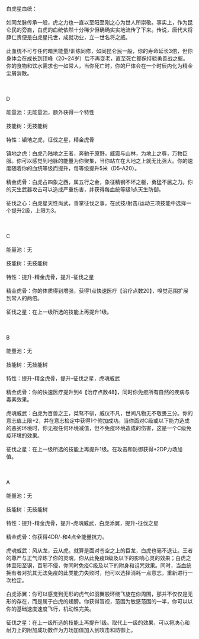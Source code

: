 <title>白虎星</title>
<meta name="GENERATOR" content="WinCHM">
<meta http-equiv="Content-Type" content="text/html; charset=gb2312">
<br>白虎星血统：
<br>
<br>如同龙脉传承一般，虎之力也一直以至阳至刚之心为世人所崇敬。事实上，作为昆仑民的旁裔，白虎的血统依然十分稀少但确确实实地流传了下来。传说，唐代大将薛仁贵便是白虎星托世，成就功业，立一世名将之威。
<br>
<br>此血统不可与任何暗黑能量/训练同修，如同昆仑民一般，你的寿命延长3倍，但你身体会在成长到顶峰（20~24岁）后不再变老，直至死亡都保持骁勇善战之躯。你的食物和饮水需求也一如常人，当你死亡时，你的尸体会在一个时辰内化为精金尘屑消散。
<br>
<br> 
<br>
<br>D
<br>
<br>能量池：无能量池，额外获得一个特性
<br>
<br>技能树：无技能树
<br>
<br>特性：镇地之虎，征伐之星，精金虎骨
<br>
<br>镇地之虎：白虎乃陆地之王者，奔驰于原野，威震与山林，为地上之尊，万物臣服。你可以感觉到地脉的能量为你聚集，当你站立在大地之上就无比强大。你的速度随着你的血统等级而提升，每等级提升5米（D5-A20）。
<br>
<br>精金虎骨：白虎占四象之西，属五行之金，象征精钢不坏之躯，勇猛不屈之力。你的天生武器攻击可以造成严重伤害，并获得每血统等级1点天生防御。
<br>
<br>征伐之心：白虎星天性尚武，善掌征伐之事。在武技/射击/运动三项技能中选择一个提升2级，上限为3。
<br>
<br> 
<br>
<br>C
<br>
<br>能量池：无
<br>
<br>技能树：无技能树
<br>
<br>特性：提升-精金虎骨，提升-征伐之星
<br>
<br>精金虎骨：你的体质得到增强，获得1点快速医疗【治疗点数20】，嗅觉范围扩展到常人的两倍。
<br>
<br>征伐之星：在上一级所选的技能上再提升1级。
<br>
<br> 
<br>
<br>B
<br>
<br>能量池：无
<br>
<br>技能树：无技能树 
<br>
<br>特性：提升-精金虎骨，提升-征伐之星，虎魂威武
<br>
<br>精金虎骨：你的快速医疗提升到4【治疗点数48】，同时你免疫所有自然的疾病与毒素效果。
<br>
<br>虎魂威武：白虎为百兽之王，桀骜不驯，威仪不凡，世间凡物无不敬畏三分。你的意志值上限+2，并在意志检定中获得1个附加成功。当你面对C级或以下能力造成的恶劣环境时，你无视任何环境减值，但不免疫环境造成的伤害，这是一个C级免疫环境的效果。
<br>
<br>征伐之星：在上一级所选的技能上再提升1级。在攻击和防御获得+2DP力场加值。
<br>
<br> 
<br>
<br>A
<br>
<br>能量池：无
<br>
<br>技能树：无技能树
<br>
<br>特性：提升-精金虎骨，提升-虎魂威武，白虎添翼，提升-征伐之星
<br>
<br>精金虎骨：你获得4DR/-和4点全能量抗力。
<br>
<br>虎魂威武：风从龙，云从虎。就算是面对苍空之上的巨龙，白虎也毫不退让。王者的尊严与正气淬炼了你的灵魂，你从此免疫B级及以下的影响心灵的效果；白虎之体至阳至钢，百邪不侵，你同时免疫C级及以下的附身和诅咒效果。同时，当血统拥有者对抗其无法免疫的此类能力失败时，他可以选择消耗一点意志，重新进行一次检定。
<br>
<br>白虎添翼：你可以感觉到无形的虎气如羽翼般环绕飞旋在你周围，那并不仅仅是无形的存在，而是属于白虎的翅膀。你获得盲视，范围为敏感范围的一半，你可以以你的基础速度速度飞行，机动性完美。
<br>
<br>征伐之星：在上一级所选的技能上再提升1级。取代上一级的效果，可以将决心和耐力上的附加成功数作为力场加值加入到攻击和防御上。
<br>
<br>
